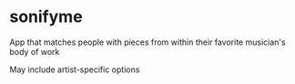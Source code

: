 # sonifyme
App that matches people with pieces from within their favorite musician's body of work

May include artist-specific options
